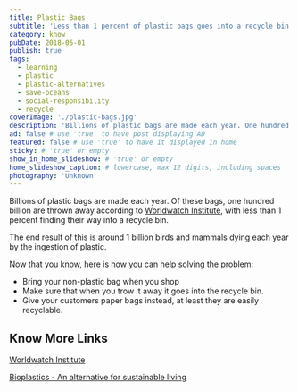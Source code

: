 ```yaml
---
title: Plastic Bags
subtitle: 'Less than 1 percent of plastic bags goes into a recycle bin.'
category: know
pubDate: 2018-05-01
publish: true
tags:
  - learning
  - plastic
  - plastic-alternatives
  - save-oceans
  - social-responsibility
  - recycle
coverImage: './plastic-bags.jpg'
description: 'Billions of plastic bags are made each year. One hundred billion are thrown away according to  Worldwatch Institute, with less than 1% being recycled.' # max 160 digits cos dunno how to trim it, yet......
ad: false # use 'true' to have post displaying AD
featured: false # use 'true' to have it displayed in home
sticky: # 'true' or empty
show_in_home_slideshow: # 'true' or empty
home_slideshow_caption: # lowercase, max 12 digits, including spaces
photography: 'Unknown'
---
```


Billions of plastic bags are made each year. Of these bags, one hundred billion are thrown away according to [Worldwatch Institute](http://www.worldwatch.org/), with less than 1 percent finding their way into a recycle bin.

The end result of this is around 1 billion birds and mammals dying each year by the ingestion of plastic.

Now that you know, here is how you can help solving the problem:

- Bring your non-plastic bag when you shop
- Make sure that when you trow it away it goes into the recycle bin.
- Give your customers paper bags instead, at least they are easily recyclable.

## Know More Links

[Worldwatch Institute](http://www.worldwatch.org/)

[Bioplastics - An alternative for sustainable living](https://advancebioplast.com/)
